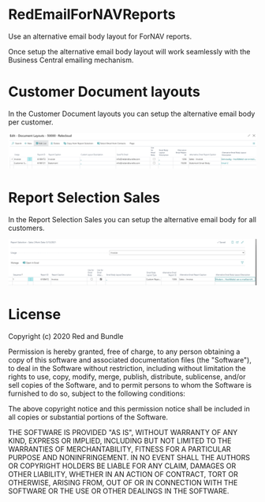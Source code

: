 # RedEmailForNAVReports

Use an alternative email body layout for ForNAV reports.

Once setup the alternative email body layout will work seamlessly with the Business Central emailing mechanism.
# Customer Document layouts
In the Customer Document layouts you can setup the alternative email body per customer.

![Customer Document layouts](https://raw.githubusercontent.com/RedAndBundle/Red.EmailForNAVReports/master/Images/Setup%20Customer%20Document%20Layouts.png)

# Report Selection Sales
In the Report Selection Sales you can setup the alternative email body for all customers.

![Report Selection Sales](https://raw.githubusercontent.com/RedAndBundle/Red.EmailForNAVReports/master/Images/Setup%20Report%20Selection%20Sales.png)

# License
Copyright (c) 2020 Red and Bundle

Permission is hereby granted, free of charge, to any person obtaining a copy
of this software and associated documentation files (the "Software"), to deal
in the Software without restriction, including without limitation the rights
to use, copy, modify, merge, publish, distribute, sublicense, and/or sell
copies of the Software, and to permit persons to whom the Software is
furnished to do so, subject to the following conditions:

The above copyright notice and this permission notice shall be included in all
copies or substantial portions of the Software.

THE SOFTWARE IS PROVIDED "AS IS", WITHOUT WARRANTY OF ANY KIND, EXPRESS OR
IMPLIED, INCLUDING BUT NOT LIMITED TO THE WARRANTIES OF MERCHANTABILITY,
FITNESS FOR A PARTICULAR PURPOSE AND NONINFRINGEMENT. IN NO EVENT SHALL THE
AUTHORS OR COPYRIGHT HOLDERS BE LIABLE FOR ANY CLAIM, DAMAGES OR OTHER
LIABILITY, WHETHER IN AN ACTION OF CONTRACT, TORT OR OTHERWISE, ARISING FROM,
OUT OF OR IN CONNECTION WITH THE SOFTWARE OR THE USE OR OTHER DEALINGS IN THE
SOFTWARE.